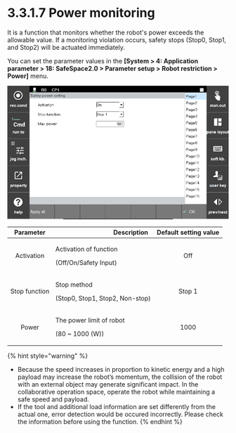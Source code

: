 ﻿# 3.3.1.7 Power monitoring

It is a function that monitors whether the robot's power exceeds the allowable value. If a monitoring violation occurs, safety stops (Stop0, Stop1, and Stop2) will be actuated immediately.

You can set the parameter values in the **\[System > 4: Application parameter > 18: SafeSpace2.0 > Parameter setup > Robot restriction > Power]** menu.

![Window for setting power monitoring parameters](<../../../_assets/power.png>)

| **Parameter** | 　　　　　　　　　**Description**                                                  |  **Default setting value** |
| :------: | ---------------------------------------------------------------- | :---------: |
| Activation | <p>Activation of function</p><p>(Off/On/Safety Input)</p> |   Off  |
| Stop function |   <p>Stop method</p><p>(Stop0, Stop1, Stop2, Non-stop)</p>  | Stop 1 |
| Power |   <p>The power limit of robot</p><p>(80 ~ 1000 (W))</p>  | 1000 |

{% hint style="warning" %}
* Because the speed increases in proportion to kinetic energy and a high payload may increase the robot’s momentum, the collision of the robot with an external object may generate significant impact. In the collaborative operation space, operate the robot while maintaining a safe speed and payload.
* If the tool and additional load information are set differently from the actual one, error detection would be occured incorrectly. Please check the information before using the function.
{% endhint %}
